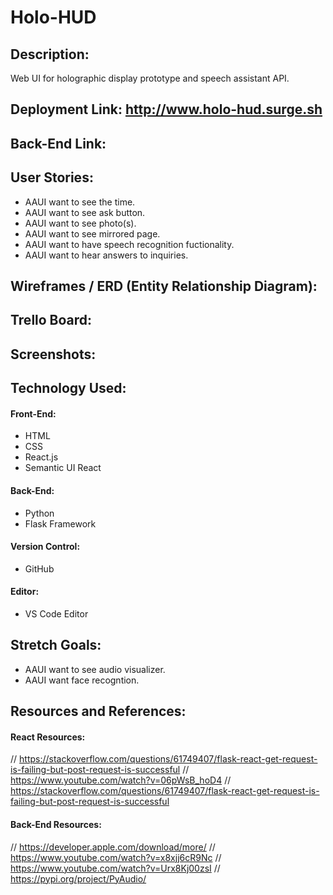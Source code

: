 # Holo-HUD

## Description:
Web UI for holographic display prototype and speech assistant API.

## Deployment Link: http://www.holo-hud.surge.sh
## Back-End Link: 

## User Stories:
- AAUI want to see the time.
- AAUI want to see ask button.
- AAUI want to see photo(s).
- AAUI want to see mirrored page.
- AAUI want to have speech recognition fuctionality.
- AAUI want to hear answers to inquiries.

## Wireframes / ERD (Entity Relationship Diagram):

## Trello Board:

## Screenshots:

## Technology Used:
#### Front-End:
- HTML
- CSS
- React.js
- Semantic UI React
#### Back-End:
- Python
- Flask Framework
#### Version Control:
- GitHub
#### Editor:
- VS Code Editor

## Stretch Goals:
- AAUI want to see audio visualizer.
- AAUI want face recogntion.

## Resources and References: 
#### React Resources:
// https://stackoverflow.com/questions/61749407/flask-react-get-request-is-failing-but-post-request-is-successful
// https://www.youtube.com/watch?v=06pWsB_hoD4
// https://stackoverflow.com/questions/61749407/flask-react-get-request-is-failing-but-post-request-is-successful
#### Back-End Resources:
// https://developer.apple.com/download/more/
// https://www.youtube.com/watch?v=x8xjj6cR9Nc
// https://www.youtube.com/watch?v=Urx8Kj00zsI
// https://pypi.org/project/PyAudio/
